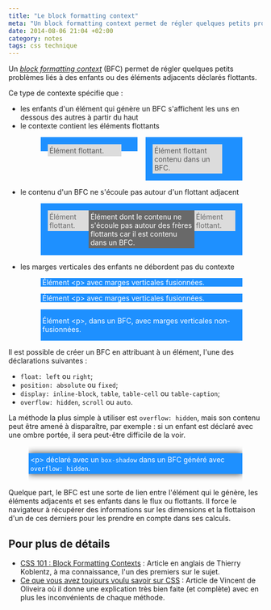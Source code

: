 ```yaml
---
title: "Le block formatting context"
meta: "Un block formatting context permet de régler quelques petits problèmes liés à des enfants ou des éléments adjacents déclarés flottants."
date: 2014-08-06 21:04 +02:00
category: notes
tags: css technique
---
```


Un <i>[block formatting context](http://www.w3.org/TR/CSS21/visuren.html#block-formatting)</i> (BFC) permet de régler quelques petits problèmes liés à des enfants ou des éléments adjacents déclarés flottants.


Ce type de contexte spécifie que&nbsp;:

<ul>
  <li>les enfants d'un élément qui génère un BFC s'affichent les uns en dessous des autres à partir du haut</li>
  <li>
    le contexte contient les éléments flottants
    <figure>
      <div style="overflow: auto;">
        <div style="float: left; width: 48%;">
          <div style="padding: 1em; background-color: dodgerblue">
            <div style="float: left; width: 85%; padding: .25em; color: #555; background-color: gainsboro;">Élément flottant.</div>
          </div>
        </div>
        <div style="float: right; width: 48%;">
          <div style="overflow: hidden; padding: 1em; background-color: dodgerblue">
            <div style="float: left; width: 80%; padding: .25em; color: #555; background-color: gainsboro;">Élément flottant contenu dans un BFC.</div>
          </div>
        </div>
      </div>
    </figure>
  </li>
  <li>
    le contenu d'un BFC ne s'écoule pas autour d'un flottant adjacent
    <figure>
      <div style="overflow: hidden; padding: 1em; background-color: dodgerblue">
        <div style="float: left; width: 20%; padding: .25em; color: dimgray; background-color: gainsboro;">Élément flottant.</div>
        <div style="float: right; width: 20%; padding: .25em; color: dimgray; background-color: gainsboro;">Élément flottant.</div>
        <div style="overflow: hidden; padding: .25em; background-color: dimgray; color: white;">Élément dont le contenu ne s'écoule pas autour des frères flottants car il est contenu dans un BFC.</div>
      </div>
    </figure>
  </li>
  <li>
    les marges verticales des enfants ne débordent pas du contexte
    <figure>
      <div style="color: white;">
        <div style="background-color: dodgerblue;"><p style="margin: 1em 0; padding: 0 .25em;">Élément &lt;p&gt; avec marges verticales fusionnées.</p></div>
        <div style="background-color: dodgerblue;"><p style="margin: 1em 0; padding: 0 .25em;">Élément &lt;p&gt; avec marges verticales fusionnées.</p></div>
        <div style="overflow: hidden; background-color: dodgerblue;"><p style="margin: 1em 0; padding: 0 .25em;">Élément &lt;p&gt;, dans un BFC, avec marges verticales non-fusionnées.</p></div>
      </div>
    </figure>
  </li>
</ul>

Il est possible de créer un BFC en attribuant à un élément, l'une des déclarations suivantes&nbsp;:

- `float: left` ou `right`;
- `position: absolute` ou `fixed`;
- `display: inline-block`, `table`, `table-cell` ou `table-caption`;
- `overflow: hidden`, `scroll` ou `auto`.

La méthode la plus simple à utiliser est `overflow: hidden`, mais son contenu peut être amené à disparaître, par exemple&nbsp;: si un enfant est déclaré avec une ombre portée, il sera peut-être difficile de la voir.

<figure>
  <div style="overflow: hidden;">
    <p style="box-shadow: 0px 0px 1em 0 #333; padding: .25em; background-color: dodgerblue; color: white;">&lt;p&gt; déclaré avec un <code>box-shadow</code> dans un BFC généré avec <code>overflow: hidden</code>.</p>
  </div>
</figure>

Quelque part, le BFC est une sorte de lien entre l'élément qui le génère, les éléments adjacents et ses enfants dans le flux ou flottants. Il force le navigateur à récupérer des informations sur les dimensions et la flottaison d'un de ces derniers pour les prendre en compte dans ses calculs.

## Pour plus de détails

- [CSS 101&nbsp;: Block Formatting Contexts](http://www.yuiblog.com/blog/2010/05/19/css-101-block-formatting-contexts/)&nbsp;: Article en anglais de Thierry Koblentz, à ma connaissance, l'un des premiers sur le sujet.
- [Ce que vous avez toujours voulu savoir sur CSS](http://iamvdo.me/blog/ce-que-vous-avez-toujours-voulu-savoir-sur-css#block-formatting-context)&nbsp;: Article de Vincent de Oliveira où il donne une explication très bien faite (et complète) avec en plus les inconvénients de chaque méthode.